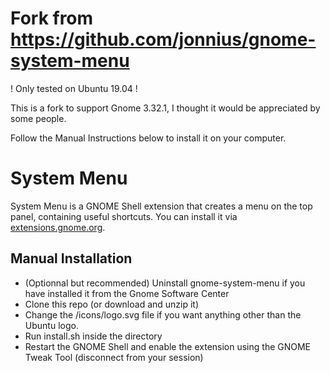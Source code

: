 # Fork from https://github.com/jonnius/gnome-system-menu

! Only tested on Ubuntu 19.04 !

This is a fork to support Gnome 3.32.1, I thought it would be appreciated by some people.

Follow the Manual Instructions below to install it on your computer.

# System Menu

System Menu is a GNOME Shell extension that creates a menu on the top panel, containing useful shortcuts. You can install it via [extensions.gnome.org](https://extensions.gnome.org/extension/1204/system-menu/).

## Manual Installation
- (Optionnal but recommended) Uninstall gnome-system-menu if you have installed it from the Gnome Software Center
- Clone this repo (or download and unzip it)
- Change the /icons/logo.svg file if you want anything other than the Ubuntu logo.
- Run install.sh inside the directory
- Restart the GNOME Shell and enable the extension using the GNOME Tweak Tool (disconnect from your session)
